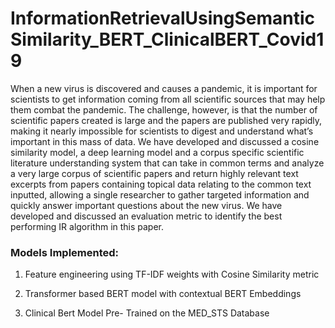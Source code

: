 # InformationRetrievalUsingSemanticSimilarity_BERT_ClinicalBERT_Covid19

When a new virus is discovered and causes a pandemic, it is important for scientists to get information coming from all scientific sources that may help them combat the pandemic. The challenge, however, is that the number of scientific papers created is large and the papers are published very rapidly, making it nearly impossible for scientists to digest and understand what’s important in this mass of data. We have developed and discussed a cosine similarity model, a deep learning model and a corpus specific scientific literature understanding system that can take in common terms and analyze a very large corpus of scientific papers and return highly relevant text excerpts from papers containing topical data relating to the common text inputted, allowing a single researcher to gather targeted information and quickly answer important questions about the new virus. We have developed and discussed an evaluation metric to identify the best performing IR algorithm in this paper.


### Models Implemented: 
1) Feature engineering using TF-IDF weights with Cosine Similarity metric

2) Transformer based BERT model with contextual BERT Embeddings

3) Clinical Bert Model Pre- Trained on the MED_STS Database

